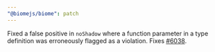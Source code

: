 ```yaml
---
"@biomejs/biome": patch
---
```


Fixed a false positive in `noShadow` where a function parameter in a type definition was erroneously flagged as a violation. Fixes [#6038](https://github.com/biomejs/biome/issues/6038).
